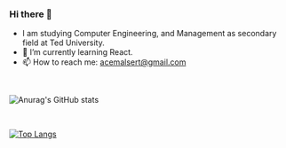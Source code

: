 ### Hi there 👋

- I am studying Computer Engineering, and Management as secondary field at Ted University. 
- 🌱 I’m currently learning React.
- 📫 How to reach me: acemalsert@gmail.com

<br>


  
![Anurag's GitHub stats](https://github-readme-stats.vercel.app/api?username=acemalsert&show_icons=true&theme=radical)
  
<br>

[![Top Langs](https://github-readme-stats.vercel.app/api/top-langs/?username=acemalsert)](https://github.com/acemalsert/github-readme-stats)



